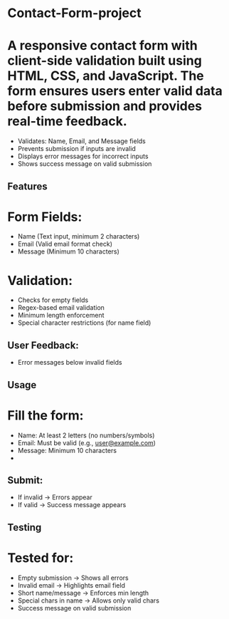 # Contact-Form-project
# A responsive contact form with client-side validation built using HTML, CSS, and JavaScript. The form ensures users enter valid data before submission and provides real-time feedback.

- Validates: Name, Email, and Message fields
- Prevents submission if inputs are invalid
- Displays error messages for incorrect inputs
- Shows success message on valid submission

 ## Features
# Form Fields:
- Name (Text input, minimum 2 characters)
- Email (Valid email format check)
- Message (Minimum 10 characters)

# Validation:
- Checks for empty fields
- Regex-based email validation
- Minimum length enforcement
- Special character restrictions (for name field)
  
## User Feedback:
- Error messages below invalid fields
  
## Usage
# Fill the form:
- Name: At least 2 letters (no numbers/symbols)
- Email: Must be valid (e.g., user@example.com)
- Message: Minimum 10 characters
- 
## Submit:
- If invalid → Errors appear
- If valid → Success message appears
  
## Testing
# Tested for:
- Empty submission → Shows all errors
- Invalid email → Highlights email field
- Short name/message → Enforces min length
- Special chars in name → Allows only valid chars
- Success message on valid submission
